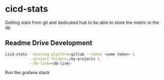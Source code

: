 # cicd-stats
Getting stats from git and dedicated hub to be able to store the metric in the db 

## Readme Drive Development

```bash
cicd-stats --hosting-platform=gitlab --token <some token> \
           --project-folder=./my-projects \
           --db-link=<db-link> 
```

Run the grafana stack 
```bash

``` 
